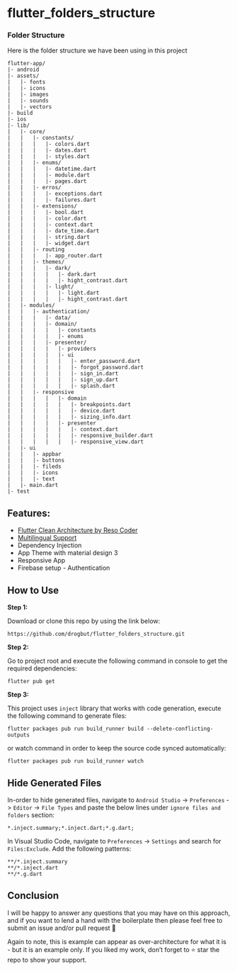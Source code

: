 # flutter_folders_structure

### Folder Structure
Here is the folder structure we have been using in this project

```
flutter-app/
|- android
|- assets/
|   |- fonts
|   |- icons
|   |- images
|   |- sounds
|   |- vectors
|- build
|- ios
|- lib/
|   |- core/
|   |   |- constants/
|   |   |   |- colors.dart
|   |   |   |- dates.dart
|   |   |   |- styles.dart
|   |   |- enums/
|   |   |   |- datetime.dart
|   |   |   |- module.dart
|   |   |   |- pages.dart
|   |   |- erros/
|   |   |   |- exceptions.dart
|   |   |   |- failures.dart
|   |   |- extensions/
|   |   |   |- bool.dart
|   |   |   |- color.dart
|   |   |   |- context.dart
|   |   |   |- date_time.dart
|   |   |   |- string.dart
|   |   |   |- widget.dart
|   |   |- routing
|   |   |   |- app_router.dart
|   |   |- themes/
|   |   |   |- dark/
|   |   |   |   |- dark.dart
|   |   |   |   |- hight_contrast.dart
|   |   |   |- light/
|   |   |   |   |- light.dart
|   |   |   |   |- hight_contrast.dart
|   |- modules/
|   |   |- authentication/
|   |   |   |- data/  
|   |   |   |- domain/
|   |   |   |   |- constants
|   |   |   |   |- enums
|   |   |   |- presenter/
|   |   |   |   |- providers
|   |   |   |   |- ui
|   |   |   |   |   |- enter_password.dart
|   |   |   |   |   |- forgot_password.dart
|   |   |   |   |   |- sign_in.dart
|   |   |   |   |   |- sign_up.dart
|   |   |   |   |   |- splash.dart
|   |   |- responsive
|   |   |   |   |- domain
|   |   |   |   |   |- breakpoints.dart
|   |   |   |   |   |- device.dart
|   |   |   |   |   |- sizing_info.dart
|   |   |   |   |- presenter
|   |   |   |   |   |- context.dart
|   |   |   |   |   |- responsive_builder.dart
|   |   |   |   |   |- responsive_view.dart
|   |- ui
|   |   |- appbar
|   |   |- buttons
|   |   |- fileds
|   |   |- icons
|   |   |- text
|   |- main.dart
|- test
```

## Features:

* [Flutter Clean Architecture by Reso Coder](https://resocoder.com/flutter-clean-architecture-tdd/)
* [Multilingual Support](https://www.youtube.com/watch?v=WrqH5fF2ZuY&list=PLtuW0sh7ZGJFrd4FYRk0PJf0qHF-q96MQ&index=4)
* Dependency Injection
* App Theme with material design 3
* Responsive App
* Firebase setup - Authentication 

## How to Use 

**Step 1:**

Download or clone this repo by using the link below:

```
https://github.com/drogbut/flutter_folders_structure.git
```

**Step 2:**

Go to project root and execute the following command in console to get the required dependencies: 

```
flutter pub get 
```

**Step 3:**

This project uses `inject` library that works with code generation, execute the following command to generate files:

```
flutter packages pub run build_runner build --delete-conflicting-outputs
```

or watch command in order to keep the source code synced automatically:

```
flutter packages pub run build_runner watch
```

## Hide Generated Files

In-order to hide generated files, navigate to `Android Studio` -> `Preferences` -> `Editor` -> `File Types` and paste the below lines under `ignore files and folders` section:

```
*.inject.summary;*.inject.dart;*.g.dart;
```

In Visual Studio Code, navigate to `Preferences` -> `Settings` and search for `Files:Exclude`. Add the following patterns:
```
**/*.inject.summary
**/*.inject.dart
**/*.g.dart
```



## Conclusion

I will be happy to answer any questions that you may have on this approach, and if you want to lend a hand with the boilerplate then please feel free to submit an issue and/or pull request 🙂

Again to note, this is example can appear as over-architecture for what it is - but it is an example only. If you liked my work, don’t forget to ⭐ star the repo to show your support.
